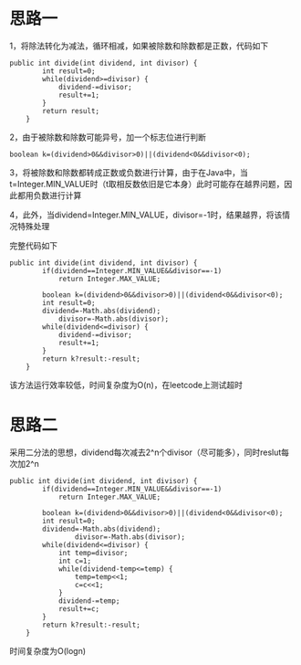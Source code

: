 # 思路一
1，将除法转化为减法，循环相减，如果被除数和除数都是正数，代码如下
```
public int divide(int dividend, int divisor) {
		int result=0;
		while(dividend>=divisor) {
			dividend-=divisor;
			result+=1;
		}
		return result;
	}
```
2，由于被除数和除数可能异号，加一个标志位进行判断
```
boolean k=(dividend>0&&divisor>0)||(dividend<0&&divisor<0);
```
3，将被除数和除数都转成正数或负数进行计算，由于在Java中，当t=Integer.MIN_VALUE时（t取相反数依旧是它本身）此时可能存在越界问题，因此都用负数进行计算

4，此外，当dividend=Integer.MIN_VALUE，divisor=-1时，结果越界，将该情况特殊处理

完整代码如下
```
public int divide(int dividend, int divisor) {
		if(dividend==Integer.MIN_VALUE&&divisor==-1)
			return Integer.MAX_VALUE;
		
		boolean k=(dividend>0&&divisor>0)||(dividend<0&&divisor<0);
		int result=0;
		dividend=-Math.abs(dividend);
            divisor=-Math.abs(divisor);
		while(dividend<=divisor) {
			dividend-=divisor;
			result+=1;
		}
		return k?result:-result;
	}
```
该方法运行效率较低，时间复杂度为O(n)，在leetcode上测试超时
# 思路二
采用二分法的思想，dividend每次减去2^n个divisor（尽可能多），同时reslut每次加2^n
```
public int divide(int dividend, int divisor) {
		if(dividend==Integer.MIN_VALUE&&divisor==-1)
			return Integer.MAX_VALUE;
		
		boolean k=(dividend>0&&divisor>0)||(dividend<0&&divisor<0);
		int result=0;
		dividend=-Math.abs(dividend);
                divisor=-Math.abs(divisor);
		while(dividend<=divisor) {
			int temp=divisor;
			int c=1;
			while(dividend-temp<=temp) {
				temp=temp<<1;
				c=c<<1;
			}
			dividend-=temp;
			result+=c;
		}
		return k?result:-result;
	}
```
时间复杂度为O(logn)
